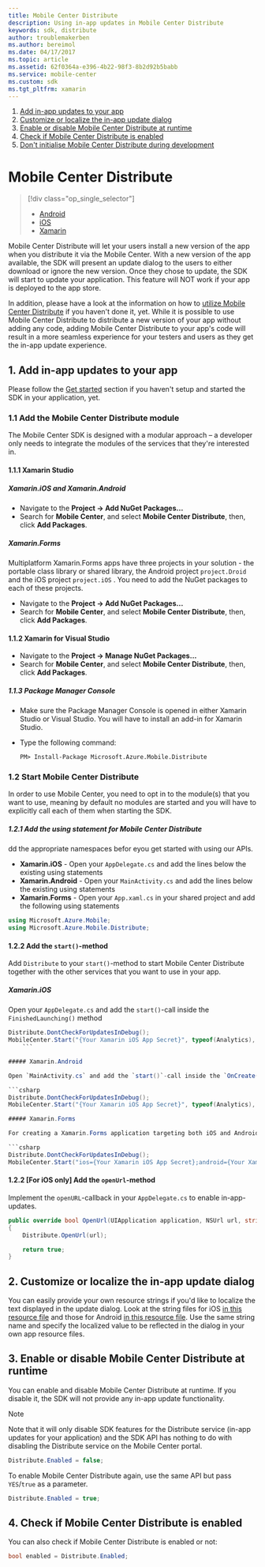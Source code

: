 ```yaml
---
title: Mobile Center Distribute
description: Using in-app updates in Mobile Center Distribute
keywords: sdk, distribute
author: troublemakerben
ms.author: bereimol
ms.date: 04/17/2017
ms.topic: article
ms.assetid: 62f0364a-e396-4b22-98f3-8b2d92b5babb
ms.service: mobile-center
ms.custom: sdk
ms.tgt_pltfrm: xamarin
---
```


1. [Add in-app updates to your app](#1-add-in-app=updates-to-your-app)
2. [Customize or localize the in-app update dialog](#2-customize-or-localize-the-in-app-update-dialog)
3. [Enable or disable Mobile Center Distribute at runtime](#3-enable-or-disavle-mobile-center-distribute-at-runtime)
4. [Check if Mobile Center Distribute is enabled](#4-check-if-mobile-center-distribute-is-enabled)
5. [Don't initialise Mobile Center Distribute during development](#5-dont-initialise-mobile-center-distribute-during-development)

# Mobile Center Distribute

> [!div class="op_single_selector"]
> * [Android](android.md)
> * [iOS](ios.md)
> * [Xamarin](xamarin.md)

Mobile Center Distribute will let your users install a new version of the app when you distribute it via the Mobile Center. With a new version of the app available, the SDK will present an update dialog to the users to either download or ignore the new version. Once they chose to update, the SDK will start to update your application. This feature will NOT work if your app is deployed to the app store.

In addition, please have a look at the information on how to [utilize Mobile Center Distribute](~/distribution/index.md) if you haven't done it, yet.
While it is possible to use Mobile Center Distribute to distribute a new version of your app without adding any code, adding Mobile Center Distribute to your app's code will result in a more seamless experience for your testers and users as they get the in-app update experience.

## 1. Add in-app updates to your app

Please follow the [Get started](~/sdk/getting-started/xamarin.md) section if you haven't setup and started the SDK in your application, yet.

### 1.1 Add the Mobile Center Distribute module

The Mobile Center SDK is designed with a modular approach – a developer only needs to integrate the modules of the services that they're interested in.

#### 1.1.1 Xamarin Studio

##### Xamarin.iOS and Xamarin.Android

* Navigate to the **Project -> Add NuGet Packages...**
* Search for **Mobile Center**, and select **Mobile Center Distribute**, then, click **Add Packages**.

##### Xamarin.Forms

Multiplatform Xamarin.Forms apps have three projects in your solution - the portable class library or shared library, the Android project `project.Droid` and the iOS project `project.iOS` . You need to add the NuGet packages to each of these projects.

* Navigate to the **Project -> Add NuGet Packages...**
* Search for **Mobile Center**, and select **Mobile Center Distribute**, then, click **Add Packages**.

#### 1.1.2 Xamarin for Visual Studio

* Navigate to the **Project -> Manage NuGet Packages...**
* Search for **Mobile Center**, and select **Mobile Center Distribute**, then, click **Add Packages**.

##### 1.1.3 Package Manager Console ##

* Make sure the Package Manager Console is opened in either Xamarin Studio or Visual Studio. You will have to install an add-in for Xamarin Studio.
* Type the following command:

   `PM> Install-Package Microsoft.Azure.Mobile.Distribute`

### 1.2 Start Mobile Center Distribute

In order to use Mobile Center, you need to opt in to the module(s) that you want to use, meaning by default no modules are started and you will have to explicitly call each of them when starting the SDK.

##### 1.2.1 Add the using statement for Mobile Center Distribute

dd the appropriate namespaces befor eyou get started with using our APIs.

* **Xamarin.iOS** - Open your `AppDelegate.cs` and add the lines below the existing using statements
* **Xamarin.Android** - Open your `MainActivity.cs` and add the lines below the existing using statements
* **Xamarin.Forms** - Open your `App.xaml.cs` in your shared project and add the following using statements
	
```csharp
using Microsoft.Azure.Mobile;
using Microsoft.Azure.Mobile.Distribute;
```

#### 1.2.2 Add the `start()`-method

Add `Distribute` to your `start()`-method to start Mobile Center Distribute together with the other services that you want to use in your app.

##### Xamarin.iOS

Open your `AppDelegate.cs` and add the `start()`-call inside the `FinishedLaunching()` method

```csharp
Distribute.DontCheckForUpdatesInDebug();
MobileCenter.Start("{Your Xamarin iOS App Secret}", typeof(Analytics), typeof(Crashes), typeof(Distribute));
	```

##### Xamarin.Android

Open `MainActivity.cs` and add the `start()`-call inside the `OnCreate()` method

```csharp
Distribute.DontCheckForUpdatesInDebug();
MobileCenter.Start("{Your Xamarin iOS App Secret}", typeof(Analytics), typeof(Crashes), typeof(Distribute));```

##### Xamarin.Forms

For creating a Xamarin.Forms application targeting both iOS and Android platforms, you need to create two applications in the Mobile Center portal - one for each platform. Creating two apps will give you two App secrets - one for iOS and another one for Android. Open your `App.xaml.cs` (or your class that inherits from `Xamarin.Forms.Application`) in your shared or portable project and add the method below in the `OnStart()` override method.

```csharp
Distribute.DontCheckForUpdatesInDebug();
MobileCenter.Start("ios={Your Xamarin iOS App Secret};android={Your Xamarin Android App secret}", typeof(Analytics), typeof(Crashes), typeof(Distribute);
```

#### 1.2.2 [For iOS only] Add the `openUrl`-method

Implement the `openURL`-callback in your `AppDelegate.cs` to enable in-app-updates.

```csharp
public override bool OpenUrl(UIApplication application, NSUrl url, string sourceApplication, NSObject annotation)
{
	Distribute.OpenUrl(url);

	return true;
}
```

## 2. Customize or localize the in-app update dialog

You can easily provide your own resource strings if you'd like to localize the text displayed in the update dialog. Look at the string files for iOS [in this resource file](https://github.com/Microsoft/mobile-center-sdk-ios/blob/master/MobileCenterDistribute/MobileCenterDistribute/Resources/en.lproj/MobileCenterDistribute.strings) and those for Android [in this resource file](https://github.com/Microsoft/mobile-center-sdk-android/blob/master/sdk/mobile-center-distribute/src/main/res/values/strings.xml). Use the same string name and specify the localized value to be reflected in the dialog in your own app resource files.  

## 3. Enable or disable Mobile Center Distribute at runtime

You can enable and disable Mobile Center Distribute at runtime. If you disable it, the SDK will not provide any in-app update functionality.

> [!NOTE]
> Note that it will only disable SDK features for the Distribute service (in-app updates for your application) and the SDK API has nothing to do with disabling the Distribute service on the Mobile Center portal.

```csharp
Distribute.Enabled = false;
```

To enable Mobile Center Distribute again, use the same API but pass `YES`/`true` as a parameter.

```csharp
Distribute.Enabled = true;
```

## 4. Check if Mobile Center Distribute is enabled

You can also check if Mobile Center Distribute is enabled or not:
  
```csharp
bool enabled = Distribute.Enabled;
```
